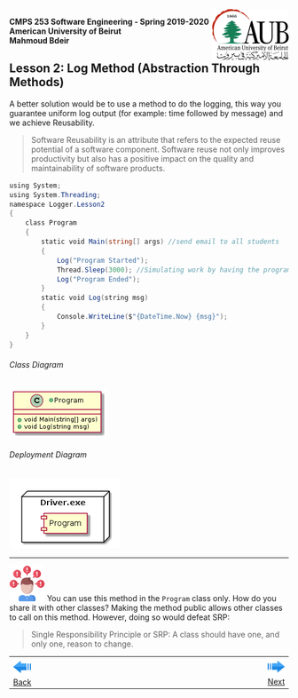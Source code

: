 <img style="float: right;" src="../Images/aublogosmall.png"> 

**CMPS 253 Software Engineering - Spring 2019-2020 \
American University of Beirut \
Mahmoud Bdeir**


## Lesson 2: Log Method (Abstraction Through Methods)


A better solution would be to use a method to do the logging, this way you guarantee uniform log output (for example: time followed by message) and we achieve Reusability.
> Software Reusability is an attribute that refers to the expected reuse potential of a software component. Software reuse not only improves productivity but also has a positive impact on the quality and maintainability of software products.

```C#
using System;
using System.Threading;
namespace Logger.Lesson2
{
    class Program
    {
        static void Main(string[] args) //send email to all students
        {
            Log("Program Started");
            Thread.Sleep(3000); //Simulating work by having the program sleep for 3 seconds
            Log("Program Ended");
        }
        static void Log(string msg)
        {
            Console.WriteLine($"{DateTime.Now} {msg}");
        }
    }
}
```

###### Class Diagram
![Lesson 2 Class Diagram](./PlantUML/Class-Diagram.png)
###### Deployment Diagram
![Lesson 2 Deployment Diagram](./PlantUML/Deployment-Diagram.png)

____
![problem icon](../Images/problem.png 'Problem') You can use this method in the `Program` class only. How do you share it with other classes? Making the method public allows other classes to call on this method. However, doing so would defeat SRP:
> Single Responsibility Principle or SRP: A class should have one, and only one, reason to change.

<table style='width=100%;'>
<tr>
<td><a href="../../../tree/master/Lesson%2001%20Inline%20Logging"><img src='../Images/leftarrow.png'> Back</a></td>
<td width="100%"></td>
<td><a href="../../../tree/master/Lesson%2003%20Logger%20Class"><img src='../Images/rightarrow.png'> Next</a></td>
</tr>
</table>
